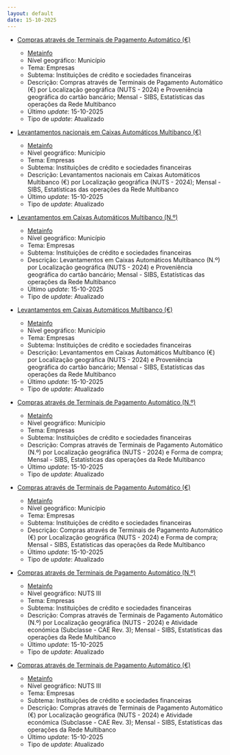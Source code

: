 ```yaml
---
layout: default
date: 15-10-2025
---
```

* [Compras através de Terminais de Pagamento Automático (€)](https://www.ine.pt/xportal/xmain?xpid=INE&xpgid=ine_indicadores&indOcorrCod=0012103&contexto=bd&selTab=tab2)
  * [Metainfo](https://www.ine.pt/bddXplorer/htdocs/minfo.jsp?var_cd=0012103&lingua=PT)
  * Nível geográfico: Município
  * Tema: Empresas
  * Subtema: Instituições de crédito e sociedades financeiras
  * Descrição: Compras através de Terminais de Pagamento Automático (€) por Localização geográfica (NUTS - 2024) e Proveniência geográfica do cartão bancário; Mensal - SIBS, Estatísticas das operações da Rede Multibanco
  * Último _update_: 15-10-2025
  * Tipo de _update_: Atualizado

* [Levantamentos nacionais em Caixas Automáticos Multibanco (€)](https://www.ine.pt/xportal/xmain?xpid=INE&xpgid=ine_indicadores&indOcorrCod=0012104&contexto=bd&selTab=tab2)
  * [Metainfo](https://www.ine.pt/bddXplorer/htdocs/minfo.jsp?var_cd=0012104&lingua=PT)
  * Nível geográfico: Município
  * Tema: Empresas
  * Subtema: Instituições de crédito e sociedades financeiras
  * Descrição: Levantamentos nacionais em Caixas Automáticos Multibanco (€) por Localização geográfica (NUTS - 2024); Mensal - SIBS, Estatísticas das operações da Rede Multibanco
  * Último _update_: 15-10-2025
  * Tipo de _update_: Atualizado

* [Levantamentos em Caixas Automáticos Multibanco (N.º)](https://www.ine.pt/xportal/xmain?xpid=INE&xpgid=ine_indicadores&indOcorrCod=0012845&contexto=bd&selTab=tab2)
  * [Metainfo](https://www.ine.pt/bddXplorer/htdocs/minfo.jsp?var_cd=0012845&lingua=PT)
  * Nível geográfico: Município
  * Tema: Empresas
  * Subtema: Instituições de crédito e sociedades financeiras
  * Descrição: Levantamentos em Caixas Automáticos Multibanco (N.º) por Localização geográfica (NUTS - 2024) e Proveniência geográfica do cartão bancário; Mensal - SIBS, Estatísticas das operações da Rede Multibanco
  * Último _update_: 15-10-2025
  * Tipo de _update_: Atualizado

* [Levantamentos em Caixas Automáticos Multibanco (€)](https://www.ine.pt/xportal/xmain?xpid=INE&xpgid=ine_indicadores&indOcorrCod=0012846&contexto=bd&selTab=tab2)
  * [Metainfo](https://www.ine.pt/bddXplorer/htdocs/minfo.jsp?var_cd=0012846&lingua=PT)
  * Nível geográfico: Município
  * Tema: Empresas
  * Subtema: Instituições de crédito e sociedades financeiras
  * Descrição: Levantamentos em Caixas Automáticos Multibanco (€) por Localização geográfica (NUTS - 2024) e Proveniência geográfica do cartão bancário; Mensal - SIBS, Estatísticas das operações da Rede Multibanco
  * Último _update_: 15-10-2025
  * Tipo de _update_: Atualizado

* [Compras através de Terminais de Pagamento Automático (N.º)](https://www.ine.pt/xportal/xmain?xpid=INE&xpgid=ine_indicadores&indOcorrCod=0012847&contexto=bd&selTab=tab2)
  * [Metainfo](https://www.ine.pt/bddXplorer/htdocs/minfo.jsp?var_cd=0012847&lingua=PT)
  * Nível geográfico: Município
  * Tema: Empresas
  * Subtema: Instituições de crédito e sociedades financeiras
  * Descrição: Compras através de Terminais de Pagamento Automático (N.º) por Localização geográfica (NUTS - 2024) e Forma de compra; Mensal - SIBS, Estatísticas das operações da Rede Multibanco
  * Último _update_: 15-10-2025
  * Tipo de _update_: Atualizado

* [Compras através de Terminais de Pagamento Automático (€)](https://www.ine.pt/xportal/xmain?xpid=INE&xpgid=ine_indicadores&indOcorrCod=0012848&contexto=bd&selTab=tab2)
  * [Metainfo](https://www.ine.pt/bddXplorer/htdocs/minfo.jsp?var_cd=0012848&lingua=PT)
  * Nível geográfico: Município
  * Tema: Empresas
  * Subtema: Instituições de crédito e sociedades financeiras
  * Descrição: Compras através de Terminais de Pagamento Automático (€) por Localização geográfica (NUTS - 2024) e Forma de compra; Mensal - SIBS, Estatísticas das operações da Rede Multibanco
  * Último _update_: 15-10-2025
  * Tipo de _update_: Atualizado

* [Compras através de Terminais de Pagamento Automático (N.º)](https://www.ine.pt/xportal/xmain?xpid=INE&xpgid=ine_indicadores&indOcorrCod=0012849&contexto=bd&selTab=tab2)
  * [Metainfo](https://www.ine.pt/bddXplorer/htdocs/minfo.jsp?var_cd=0012849&lingua=PT)
  * Nível geográfico: NUTS III
  * Tema: Empresas
  * Subtema: Instituições de crédito e sociedades financeiras
  * Descrição: Compras através de Terminais de Pagamento Automático (N.º) por Localização geográfica (NUTS - 2024) e Atividade económica (Subclasse - CAE Rev. 3); Mensal - SIBS, Estatísticas das operações da Rede Multibanco
  * Último _update_: 15-10-2025
  * Tipo de _update_: Atualizado

* [Compras através de Terminais de Pagamento Automático (€)](https://www.ine.pt/xportal/xmain?xpid=INE&xpgid=ine_indicadores&indOcorrCod=0012850&contexto=bd&selTab=tab2)
  * [Metainfo](https://www.ine.pt/bddXplorer/htdocs/minfo.jsp?var_cd=0012850&lingua=PT)
  * Nível geográfico: NUTS III
  * Tema: Empresas
  * Subtema: Instituições de crédito e sociedades financeiras
  * Descrição: Compras através de Terminais de Pagamento Automático (€) por Localização geográfica (NUTS - 2024) e Atividade económica (Subclasse - CAE Rev. 3); Mensal - SIBS, Estatísticas das operações da Rede Multibanco
  * Último _update_: 15-10-2025
  * Tipo de _update_: Atualizado

